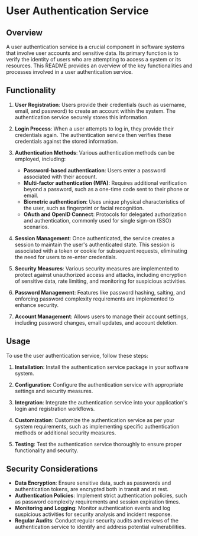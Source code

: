 # User Authentication Service

## Overview

A user authentication service is a crucial component in software systems that involve user accounts and sensitive data. Its primary function is to verify the identity of users who are attempting to access a system or its resources. This README provides an overview of the key functionalities and processes involved in a user authentication service.

## Functionality

1. **User Registration**: Users provide their credentials (such as username, email, and password) to create an account within the system. The authentication service securely stores this information.

2. **Login Process**: When a user attempts to log in, they provide their credentials again. The authentication service then verifies these credentials against the stored information.

3. **Authentication Methods**: Various authentication methods can be employed, including:
   - **Password-based authentication**: Users enter a password associated with their account.
   - **Multi-factor authentication (MFA)**: Requires additional verification beyond a password, such as a one-time code sent to their phone or email.
   - **Biometric authentication**: Uses unique physical characteristics of the user, such as fingerprint or facial recognition.
   - **OAuth and OpenID Connect**: Protocols for delegated authorization and authentication, commonly used for single sign-on (SSO) scenarios.

4. **Session Management**: Once authenticated, the service creates a session to maintain the user's authenticated state. This session is associated with a token or cookie for subsequent requests, eliminating the need for users to re-enter credentials.

5. **Security Measures**: Various security measures are implemented to protect against unauthorized access and attacks, including encryption of sensitive data, rate limiting, and monitoring for suspicious activities.

6. **Password Management**: Features like password hashing, salting, and enforcing password complexity requirements are implemented to enhance security.

7. **Account Management**: Allows users to manage their account settings, including password changes, email updates, and account deletion.

## Usage

To use the user authentication service, follow these steps:

1. **Installation**: Install the authentication service package in your software system.

2. **Configuration**: Configure the authentication service with appropriate settings and security measures.

3. **Integration**: Integrate the authentication service into your application's login and registration workflows.

4. **Customization**: Customize the authentication service as per your system requirements, such as implementing specific authentication methods or additional security measures.

5. **Testing**: Test the authentication service thoroughly to ensure proper functionality and security.

## Security Considerations

- **Data Encryption**: Ensure sensitive data, such as passwords and authentication tokens, are encrypted both in transit and at rest.
- **Authentication Policies**: Implement strict authentication policies, such as password complexity requirements and session expiration times.
- **Monitoring and Logging**: Monitor authentication events and log suspicious activities for security analysis and incident response.
- **Regular Audits**: Conduct regular security audits and reviews of the authentication service to identify and address potential vulnerabilities.
